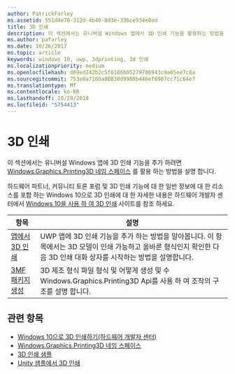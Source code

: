 ```yaml
---
author: PatrickFarley
ms.assetid: 551d4e70-312d-4b40-8d3e-336ce934e0ad
title: 3D 인쇄
description: 이 섹션에서는 유니버설 Windows 앱에서 3D 인쇄 기능을 활용하는 방법을 설명합니다.
ms.author: pafarley
ms.date: 10/26/2017
ms.topic: article
keywords: windows 10, uwp, 3dprinting, 3d 인쇄
ms.localizationpriority: medium
ms.openlocfilehash: d09ed242b2c5f0186b05279706943c9a65ee7c8a
ms.sourcegitcommit: 753e0a7160a88830d9908b446ef0907cc71c64e7
ms.translationtype: MT
ms.contentlocale: ko-KR
ms.lasthandoff: 10/29/2018
ms.locfileid: "5754413"
---
```

# <a name="3d-printing"></a>3D 인쇄


이 섹션에서는 유니버설 Windows 앱에 3D 인쇄 기능을 추가 하려면 [Windows.Graphics.Printing3D 네임 스페이스](https://msdn.microsoft.com/library/windows/apps/windows.graphics.printing3d.aspx) 를 활용 하는 방법을 설명 합니다.  

하드웨어 파트너, 커뮤니티 토론 포럼 및 3D 인쇄 기능에 대 한 일반 정보에 대 한 리소스를 포함 하는 Windows 10으로 3D 인쇄에 대 한 자세한 내용은 하드웨어 개발자 센터에서 [Windows 10을 사용 하 여 3D 인쇄](https://developer.microsoft.com/windows/hardware/3d-print-support-windows-10) 사이트를 참조 하세요.

| 항목 | 설명 |
|-------|-------------|
| [앱에서 3D 인쇄](3d-print-from-app.md) | UWP 앱에 3D 인쇄 기능을 추가 하는 방법을 알아봅니다. 이 항목에서는 3D 모델이 인쇄 가능하고 올바른 형식인지 확인한 다음 3D 인쇄 대화 상자를 시작하는 방법을 설명합니다. |
| [3MF 패키지 생성](generate-3mf.md) | 3D 제조 형식 파일 형식 및 어떻게 생성 및 수 Windows.Graphics.Printing3D Api를 사용 하 여 조작의 구조를 설명 합니다. |

## <a name="related-topics"></a>관련 항목

* [Windows 10으로 3D 인쇄하기(하드웨어 개발자 센터)](https://developer.microsoft.com/windows/hardware/3d-print-support-windows-10)
* [Windows.Graphics.Printing3D 네임 스페이스](https://msdn.microsoft.com/library/windows/apps/windows.graphics.printing3d.aspx)
* [3D 인쇄 샘플](https://github.com/Microsoft/Windows-universal-samples/tree/master/Samples/3DPrinting)
* [Unity 샘플에서 3D 인쇄](https://github.com/Microsoft/Windows-universal-samples/tree/master/Samples/3DPrintingFromUnity)

 
